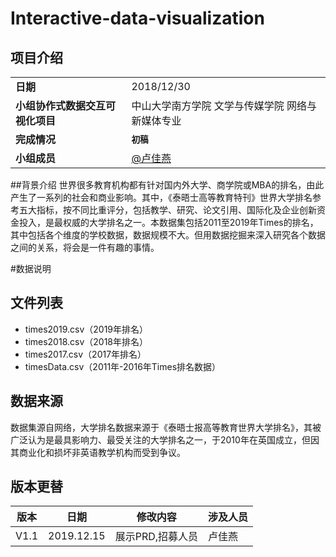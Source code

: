 # Interactive-data-visualization

## 项目介绍
<table>
    <tr>
        <td><b>日期</b></td>
        <td>2018/12/30</td>   
    </tr>
    <tr>
        <td><b>小组协作式数据交互可视化项目</b></td>
        <td>中山大学南方学院 文学与传媒学院 网络与新媒体专业</td>   
    </tr>
	<tr>
        <td><b>完成情况</b></td>
        <td><b><code>初稿</code></b></td>
    </tr>    
    <tr>
        <td rowspan="6"><b>小组成员</b></td>
        <td><a href="https://gitee.com/lujiayan">@卢佳燕</a></td>
    </tr>
   
</table>

##背景介绍
世界很多教育机构都有针对国内外大学、商学院或MBA的排名，由此产生了一系列的社会和商业影响。其中，《泰晤士高等教育特刊》世界大学排名参考五大指标，按不同比重评分，包括教学、研究、论文引用、国际化及企业创新资金投入，是最权威的大学排名之一。本数据集包括2011至2019年Times的排名，其中包括各个维度的学校数据，数据规模不大。但用数据挖掘来深入研究各个数据之间的关系，将会是一件有趣的事情。


#数据说明
## 文件列表
* times2019.csv（2019年排名）
* times2018.csv（2018年排名）
* times2017.csv（2017年排名）
* timesData.csv（2011年-2016年Times排名数据）
## 数据来源
数据集源自网络，大学排名数据来源于《泰晤士报高等教育世界大学排名》，其被广泛认为是最具影响力、最受关注的大学排名之一，于2010年在英国成立，但因其商业化和损坏非英语教学机构而受到争议。


## <a>版本更替</a>
版本|日期 | 修改内容 | 涉及人员
-|-|-|-
V1.1|2019.12.15 | 展示PRD,招募人员| 卢佳燕
